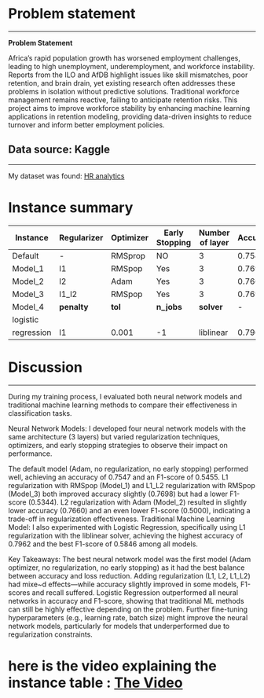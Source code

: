 # **Problem statement**
-------------------------------
**Problem Statement**  

Africa’s rapid population growth has worsened employment challenges, leading to high
unemployment, underemployment, and workforce instability. Reports from the ILO and AfDB 
highlight issues like skill mismatches, poor retention, and brain drain, yet existing research often 
addresses these problems in isolation without predictive solutions. Traditional workforce management remains 
reactive, failing to anticipate retention risks. This project aims to improve workforce stability by enhancing machine learning 
applications in retention modeling, providing data-driven insights to reduce turnover and inform better employment policies.

## Data source: **Kaggle**
------------------------------

My dataset was found: [HR analytics](https://www.kaggle.com/datasets/rishikeshkonapure/hr-analytics-prediction)

# Instance summary
|Instance  | Regularizer |   Optimizer |  Early Stopping |Number of layer| Accuracy | F1 score | Recall | Precision |                                             
|----------|-------------|-------------|-----------------|---------------|----------|----------|--------|-----------|
|Default   |     -       |     RMSprop    |       NO        |       3       |  0.7547  | 0.5455   | 0.5417 | 0.5493    |
|Model_1   |    l1       |    RMSpop   |       Yes       |       3       | 0.7698   | 0.5344   | 0.4861 | 0.5932    |
|Model_2   |     l2      |    Adam     |      Yes        |       3       | 0.7660   | 0.5000   | 0.4306 | 0.5962    |
|Model_3   |   l1_l2     |    RMSpop   |      Yes        |       3       | 0.7698   | 0.5344   | 0.4861 | 0.5932    |
|Model_4   | **penalty** | **tol**     | **n_jobs**      | **solver**    |  -       |  -       |   -    |    -      |
|logistic                                                                                                           |
|regression|     l1      |     0.001   |       -1        | liblinear     |  0.7962  | 0.5846   | 0.5278 | 0.6552    |

# Discussion
----------------------------------------
During my training process, I evaluated both neural network models and traditional machine learning methods to compare their effectiveness in classification tasks.

Neural Network Models:
I developed four neural network models with the same architecture (3 layers) but varied regularization techniques, optimizers, and early stopping strategies to observe their impact on performance.

The default model (Adam, no regularization, no early stopping) performed well, achieving an accuracy of 0.7547 and an F1-score of 0.5455.
L1 regularization with RMSpop (Model_1) and L1_L2 regularization with RMSpop (Model_3) both improved accuracy slightly (0.7698) but had a lower F1-score (0.5344).
L2 regularization with Adam (Model_2) resulted in slightly lower accuracy (0.7660) and an even lower F1-score (0.5000), indicating a trade-off in regularization effectiveness.
Traditional Machine Learning Model:
I also experimented with Logistic Regression, specifically using L1 regularization with the liblinear solver, achieving the highest accuracy of 0.7962 and the best F1-score of 0.5846 among all models.

Key Takeaways:
The best neural network model was the first model (Adam optimizer, no regularization, no early stopping) as it had the best balance between accuracy and loss reduction.
Adding regularization (L1, L2, L1_L2) had mixe~d effects—while accuracy slightly improved in some models, F1-scores and recall suffered.
Logistic Regression outperformed all neural networks in accuracy and F1-score, showing that traditional ML methods can still be highly effective depending on the problem.
Further fine-tuning hyperparameters (e.g., learning rate, batch size) might improve the neural network models, particularly for models that underperformed due to regularization constraints.

# here is the video explaining the instance table : [The Video](https://drive.google.com/file/d/1XSGOHDXjuYIYB7-LGetFt5LANYv26ITk/view?usp=drive_link)
